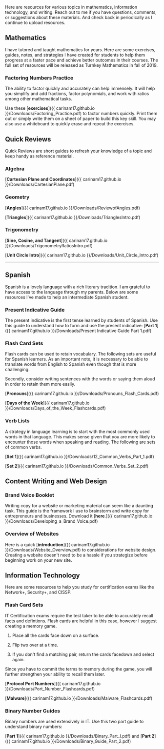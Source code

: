 Here are resources for various topics in mathematics, information technology, and writing. Reach out to me if you have questions, comments, or suggestions about these materials. And check back in periodically as I continue to upload resources.  


## Mathematics

I have tutored and taught mathematics for years. Here are some exercises, guides, notes, and strategies I have created for students to help them progress at a faster pace and achieve better outcomes in their courses. The full set of resources will be released as Turnkey Mathematics in fall of 2019. 


### Factoring Numbers Practice

The ability to factor quickly and accurately can help immensely. It will help you simplify and add fractions, factor polynomials, and work with ratios among other mathematical tasks.   

Use these [**exercises**]({{ carinam17.github.io }}/Downloads/Factoring_Practice.pdf) to factor numbers quickly. Print them out or simply write them on a sheet of paper to build this key skill. You may also use a whiteboard to quickly erase and repeat the exercises.


## Quick Reviews


Quick Reviews are short guides to refresh your knowledge of a topic and keep handy as reference material. 

### Algebra


[**Cartesian Plane and Coordinates**]({{ carinam17.github.io }}/Downloads/CartesianPlane.pdf)


### Geometry

[**Angles**]({{ carinam17.github.io }}/Downloads/ReviewofAngles.pdf)

[**Triangles**]({{ carinam17.github.io }}/Downloads/TrianglesIntro.pdf)


### Trigonometry

[**Sine, Cosine, and Tangent**]({{ carinam17.github.io }}/Downloads/TrigonometryRatiosIntro.pdf)  

[**Unit Circle Intro**]({{ carinam17.github.io }}/Downloads/Unit_Circle_Intro.pdf)

* * * 

## Spanish

Spanish is a lovely language with a rich literary tradition. I am grateful to have access to the language through my parents. Below are some resources I've made to help an intermediate Spanish student. 


### Present Indicative Guide 

The present indicative is the first tense learned by students of Spanish. Use this guide to understand how to form and use the present indicative: [**Part 1**]({{ carinam17.github.io }}/Downloads/Present Indicative Guide Part 1.pdf)


### Flash Card Sets

Flash cards can be used to retain vocabulary. The following sets are useful for Spanish learners. As an important note, it is necessary to be able to translate words from English to Spanish even though that is more challenging.   

Secondly, consider writing sentences with the words or saying them aloud in order to retain them more easily.   


[**Pronouns**]({{ carinam17.github.io }}/Downloads/Pronouns_Flash_Cards.pdf)

[**Days of the Week**]({{ carinam17.github.io }}/Downloads/Days_of_the_Week_Flashcards.pdf)

<!--- [**Colors**]({{ carinam17.github.io }}/Downloads/Colors.pdf)--->

### Verb Lists

A strategy in language learning is to start with the most commonly used words in that language. This makes sense given that you are more likely to encounter those words when speaking and reading. The following are sets of common verbs. 

[**Set 1**]({{ carinam17.github.io }}/Downloads/12_Common_Verbs_Part_1.pdf)  

[**Set 2**]({{ carinam17.github.io }}/Downloads/Common_Verbs_Set_2.pdf)

## Content Writing and Web Design

### Brand Voice Booklet

Writing copy for a website or marketing material can seem like a daunting task. This guide is the framework I use to brainstorm and write copy for entrepreneurs and businesses. Download it [**here**.]({{ carinam17.github.io }}/Downloads/Developing_a_Brand_Voice.pdf)
 
### Overview of Websites
 
Here is a quick [**introduction**]({{ carinam17.github.io }}/Downloads/Website_Overview.pdf) to considerations for website design. Creating a website doesn't need to be a hassle if you strategize before beginning work on your new site. 

## Information Technology

Here are some resources to help you study for certification exams like the Network+, Security+, and CISSP.

### Flash Card Sets

IT Certification exams require the test taker to be able to accurately recall facts and defintions. Flash cards are helpful in this case, however I suggest creating a memory game.  


1. Place all the cards face down on a surface.   

2. Flip two over at a time.   

3. If you don't find a matching pair, return the cards facedown and select again.  


Since you have to commit the terms to memory during the game, you will further strengthen your ability to recall them later.   


[**Protocol Port Numbers**]({{ carinam17.github.io }}/Downloads/Port_Number_Flashcards.pdf)


[**Malware**]({{ carinam17.github.io }}/Downloads/Malware_Flashcards.pdf)


### Binary Number Guides

Binary numbers are used extensively in IT. Use this two part guide to understand binary numbers:

[**Part 1**]({{ carinam17.github.io }}/Downloads/Binary_Part_I.pdf) and [**Part 2**]({{ carinam17.github.io }}/Downloads/Binary_Guide_Part_2.pdf)



